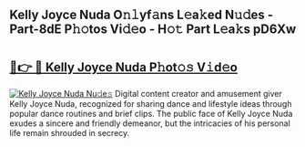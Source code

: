 ## Kelly Joyce Nuda O𝚗𝚕yf𝚊ns L𝚎a𝚔ed N𝚞𝚍es - Part-8dE P𝚑𝚘tos Vi𝚍𝚎o - H𝚘𝚝 Part L𝚎a𝚔s pD6Xw

# <h2><a href="http://kf1z8sj.oniu.top/?m=Kelly+Joyce+Nuda">🔗👉 🔴 Kelly Joyce Nuda P𝚑ot𝚘𝚜 V𝚒d𝚎o</a></h2>

[![Kelly Joyce Nuda Nu𝚍e𝚜](https://i.imgur.com/0qMVB7G.gif)](http://kf1z8sj.oniu.top/?m=Kelly+Joyce+Nuda)
Digital content creator and amusement giver Kelly Joyce Nuda, recognized for sharing dance and lifestyle ideas through popular dance routines and brief clips. The public face of Kelly Joyce Nuda exudes a sincere and friendly demeanor, but the intricacies of his personal life remain shrouded in secrecy.  
